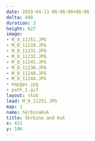 ```yaml
---
date: 2010-04-13 00:00:00+00:00
delta: 440
duration: 3
height: 627
image:
- M_0_11251.JPG
- M_0_11228.JPG
- M_0_11231.JPG
- M_0_11232.JPG
- M_0_11245.JPG
- M_0_11236.JPG
- M_0_11240.JPG
- M_0_11244.JPG
- mapgps.jpg
- path_1.gif
layout: stub
lead: M_0_11251.JPG
map: 1
name: SkrbinaKuk
title: Škrbina and Kuk
x: 411
y: 106
---
```

